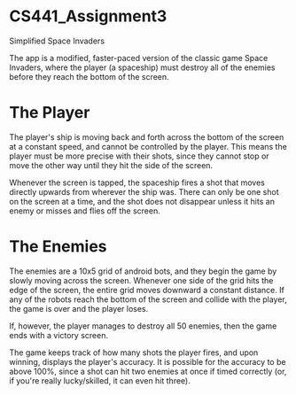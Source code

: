 # CS441_Assignment3
Simplified Space Invaders

The app is a modified, faster-paced version of the classic game Space Invaders, where the player (a spaceship) must destroy all of the enemies before they reach the bottom of the screen.

# The Player
The player's ship is moving back and forth across the bottom of the screen at a constant speed, and cannot be controlled by the player. This means the player must be more precise with their shots, since they cannot stop or move the other way until they hit the side of the screen.

Whenever the screen is tapped, the spaceship fires a shot that moves directly upwards from wherever the ship was. There can only be one shot on the screen at a time, and the shot does not disappear unless it hits an enemy or misses and flies off the screen.

# The Enemies
The enemies are a 10x5 grid of android bots, and they begin the game by slowly moving across the screen. Whenever one side of the grid hits the edge of the screen, the entire grid moves downward a constant distance. If any of the robots reach the bottom of the screen and collide with the player, the game is over and the player loses.

If, however, the player manages to destroy all 50 enemies, then the game ends with a victory screen.

The game keeps track of how many shots the player fires, and upon winning, displays the player's accuracy. It is possible for the accuracy to be above 100%, since a shot can hit two enemies at once if timed correctly (or, if you're really lucky/skilled, it can even hit three).
